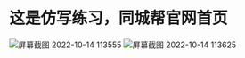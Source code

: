 # 这是仿写练习，同城帮官网首页
![屏幕截图 2022-10-14 113555](https://user-images.githubusercontent.com/49065302/195756733-e5263173-aad3-44d1-9831-56000c87ac51.png)
![屏幕截图 2022-10-14 113625](https://user-images.githubusercontent.com/49065302/195756737-2e2d9596-1076-4c8b-8da9-3fbdaaa0876b.png)
